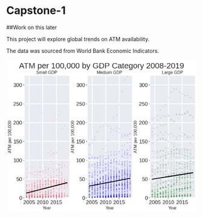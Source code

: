 # Capstone-1


##Work on this later

This project will explore global trends on ATM availability.

The data was sourced from World Bank Economic Indicators.

![ATM by GDP Category](/img/ATM%20per%20100,000%20by%20GDP%20Category%20Scatterplot.png)
